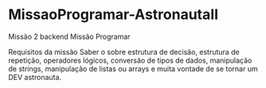 # MissaoProgramar-AstronautaII
Missão 2 backend Missão Programar

Requisitos  da missão
Saber o sobre estrutura de decisão, estrutura de repetição, operadores lógicos, conversão de tipos de dados, manipulação de strings, manipulação de listas ou arrays e muita vontade de se tornar um DEV astronauta.
